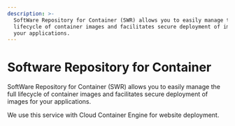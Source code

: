```yaml
---
description: >-
  SoftWare Repository for Container (SWR) allows you to easily manage the full
  lifecycle of container images and facilitates secure deployment of images for
  your applications.
---
```


# Software Repository for Container

SoftWare Repository for Container (SWR) allows you to easily manage the full lifecycle of container images and facilitates secure deployment of images for your applications.

We use this service with Cloud Container Engine for website deployment.

